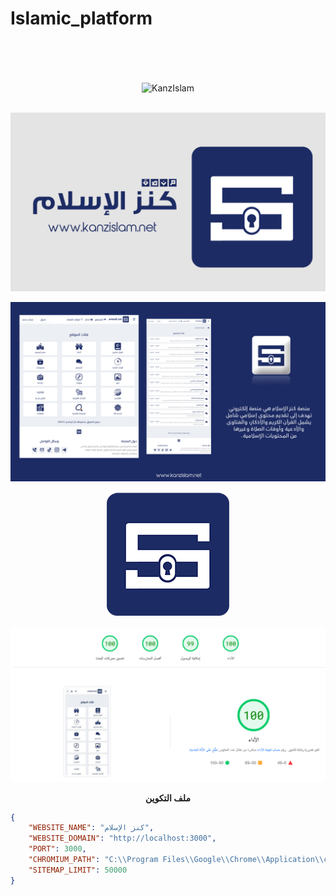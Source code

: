 # Islamic_platform


<div align="center">

</div>

<br>
<br>
<br>


<div align="center">

<img align="center" src = "https://komarev.com/ghpvc/?username=rn0x-Kanzislam&label=REPOSITORY+VIEWS&style=for-the-badge" alt ="KanzIslam"> <br><br>

![Kanzislam](./README/kanz-logo.jpg)

![Kanzislam](./README/kanz-website.jpg)

![Kanzislam](./README/kanz-200px.png)

![Kanzislam](./README/pagespeed.png)

</div>


<div align="center">

**ملف التكوين**

</div>

```json
{
    "WEBSITE_NAME": "كنز الإسلام",
    "WEBSITE_DOMAIN": "http://localhost:3000",
    "PORT": 3000,
    "CHROMIUM_PATH": "C:\\Program Files\\Google\\Chrome\\Application\\chrome.exe",
    "SITEMAP_LIMIT": 50000
}
```